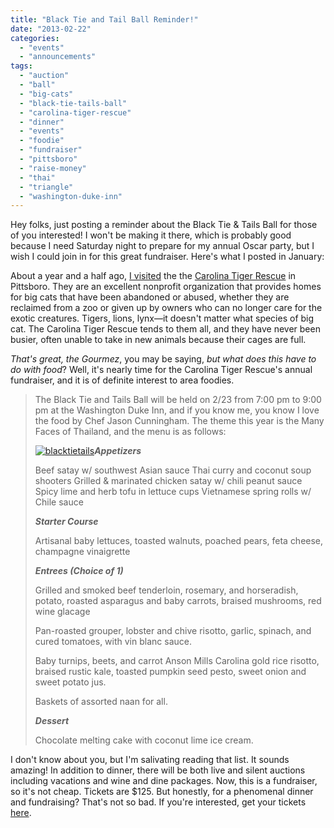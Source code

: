 ```yaml
---
title: "Black Tie and Tail Ball Reminder!"
date: "2013-02-22"
categories: 
  - "events"
  - "announcements"
tags: 
  - "auction"
  - "ball"
  - "big-cats"
  - "black-tie-tails-ball"
  - "carolina-tiger-rescue"
  - "dinner"
  - "events"
  - "foodie"
  - "fundraiser"
  - "pittsboro"
  - "raise-money"
  - "thai"
  - "triangle"
  - "washington-duke-inn"
---
```


Hey folks, just posting a reminder about the Black Tie & Tails Ball for those of you interested! I won't be making it there, which is probably good because I need Saturday night to prepare for my annual Oscar party, but I wish I could join in for this great fundraiser. Here's what I posted in January:

About a year and a half ago, [I visited](index.php?p=2483 "Visit blog") the the [Carolina Tiger Rescue](http://www.carolinatigerrescue.org/default.asp "Website") in Pittsboro. They are an excellent nonprofit organization that provides homes for big cats that have been abandoned or abused, whether they are reclaimed from a zoo or given up by owners who can no longer care for the exotic creatures. Tigers, lions, lynx—it doesn't matter what species of big cat. The Carolina Tiger Rescue tends to them all, and they have never been busier, often unable to take in new animals because their cages are full.

_That's great, the Gourmez_, you may be saying, _but what does this have to do with food_? Well, it's nearly time for the Carolina Tiger Rescue's annual fundraiser, and it is of definite interest to area foodies.

> The Black Tie and Tails Ball will be held on 2/23 from 7:00 pm to 9:00 pm at the Washington Duke Inn, and if you know me, you know I love the food by Chef Jason Cunningham. The theme this year is the Many Faces of Thailand, and the menu is as follows:
> 
> [![blacktietails](http://s3.amazonaws.com/thegourmez-wpmedia/2013/01/blacktietails.png)](http://www.thegourmez.com/2013/01/triangle-foodie-happenings-2013-black-tie-and-tails-ball/blacktietails/)**_Appetizers_**
> 
> Beef satay w/ southwest Asian sauce Thai curry and coconut soup shooters Grilled & marinated chicken satay w/ chili peanut sauce Spicy lime and herb tofu in lettuce cups Vietnamese spring rolls w/ Chile sauce
> 
> **_Starter Course_**
> 
> Artisanal baby lettuces, toasted walnuts, poached pears, feta cheese, champagne vinaigrette
> 
> **_Entrees (Choice of 1)_**
> 
> Grilled and smoked beef tenderloin, rosemary, and horseradish, potato, roasted asparagus and baby carrots, braised mushrooms, red wine glacage
> 
> Pan-roasted grouper, lobster and chive risotto, garlic, spinach, and cured tomatoes, with vin blanc sauce.
> 
> Baby turnips, beets, and carrot Anson Mills Carolina gold rice risotto, braised rustic kale, toasted pumpkin seed pesto, sweet onion and sweet potato jus.
> 
> Baskets of assorted naan for all.
> 
> **_Dessert_**
> 
> Chocolate melting cake with coconut lime ice cream.

I don't know about you, but I'm salivating reading that list. It sounds amazing! In addition to dinner, there will be both live and silent auctions including vacations and wine and dine packages. Now, this is a fundraiser, so it's not cheap. Tickets are $125. But honestly, for a phenomenal dinner and fundraising? That's not so bad. If you're interested, get your tickets [here](http://www.carolinatigerrescue.org/events/BTTB/default.asp "tickets for black ties and tails ball").
